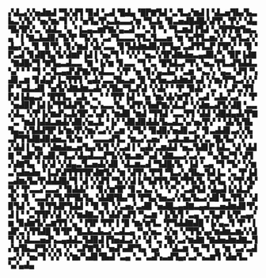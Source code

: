 ▞▟▃▞▞▅▟▆▟▝▜▞▟▜▝▉▟▝▃▟▝█▟▄▝█▛▇▜▟▝▃▜▃▞▆▟▐▝▟▃▅▜▙▞▙▃▙▃▚▜▞▝▅▞▆▞▜▝▞▝▅▜▄▜▚▃▙▃▃▞▆▝▜▃▙▝▉▃▅▟█▟█▞▟▜▚▝▛▞▝▟▄▜▙▜▛▞▃▝▟▟▃▝▄▝▐▃▄▃▆▛▇▞▄▃▟▝▝▃▜▝▚▝▜▃▆▟▐▜▟▝▄▜▛▛▇▜▅▃▄▝▐▝▇▃▙▟▉▞▜▞▛▝▜▞▄▝▃▞▜▃▃▃▜▜▃▜▃▃▅▝▆▝▅▜▜▃▆▞▞▝▅▜▃▞▞▟▄▞▃▝▊▝▊▜▚▝▊▞▆▟▝▟▞▃▃▝▊▜▟▟▆▟▉▞▛▜▄▞▃▟▜▜▃▛▐▜▛▞▝▝▉▝▛▃▟▝▊▟█▜▄▜▞▟▆▛▐▟▐▝▅▞▜▝▝▞▞▝▅▃▚▜▛▟▇▟▅▃▄▟▉▞▚▝▉▛▐▟▇▝▇▟█▞▜▝▇▜▄▃▟▃▃▝▇▝▐▞▆▝▊▃▃▝▜▝▃▝█▜▟▃▞▜▚▝▅▃▜▜▃▟▜▟▟▃▚▞▝▝▝▜▝▃▜▃▄▟▚▛▇▞▛▟▃▃▝▞▛▝▅▝▊▞▄▃▙▞▝▃▆▝▚▃▚▝▄▃▝▟▜▝▚▟▊▃▆▝▊▟▄▛▐▃▜▜▜▝▄▟▞▃▃▜▙▃▅▝█▝▅▜▅▃▟▟▆▟▚▟▝▞▆▞▛▜▃▞▞▞▛▝▚▟▃▟▊▝▅▜▞▟▇▟▆▃▟▞▚▜▙▞▜▃▛▟▝▞▟▞▝▝▛▝▉▟▞▝▃▝▝▃▛▃▜▜▛▟▐▟▄▃▞▝█▜▜▃▝▃▙▝▃▝▝▝▛▛▐▟▝▝▅▝▆▞▟▞▆▜▚▝▃▟▝▃▙▞▃▞▝▝▛▝▅▟▉▛▐▟▐▞▜▜▟▟▜▞▚▃▚▃▃▜▄▝▟▜▚▜▅▛▇▞▟▃▛▝▞▟▆▃▟▜▞▟█▝▃▃▞▟▃▝▞▛▐▞▆▟▚▃▙▜▛▃▚▟▚▝▆▟▉▝▆▟▝▜▜▟▝▃▃▜▜▝▟▟▝▟█▟▄▟▞▛▇▝▃▝▆▟▐▟▟▃▆▟▞▟▉▞▅▃▙▝▐▞▝▟▉▟▉▟▟▞▙▃▟▃▚▞▅▞▛▞▝▝▟▞▙▜▙▜▄▃▚▜▟▟▜▛▐▞▆▞▛▞▆▞▃▞▞▃▆▝▞▜▞▝▉▟▉▞▅▟▊▃▞▝▊▃▟▟▊▃▞▞▙▃▛▜▜▟█▟▉▟▅▃▜▞▆▝▝▃▃▃▟▜▃▝▆▃▞▃▅▞▝▃▟▃▆▃▛▞▃▝█▞▙▞▝▞▝▞▟▟▐▝▅▞▝▟▆▟▅▃▅▜▄▞▙▜▝▞▃▟▐▝▄▟▞▃▆▟▟▝▅▃▜▟▊▛▐▟▃▝▟▝▟▟▇▝▚▟▛▟▚▟▊▞▜▃▞▟▄▟▃▃▛▜▞▞▆▃▆▞▚▟▝▟▇▃▃▞▃▞▃▝▚▞▙▞▜▝▟▜▞▟▇▜▄▝▐▞▟▝▞▟▄▃▜▃▅▟▞▟▊▝▟▃▆▃▟▝▜▟█▞▙▝▐▟▝▃▄▝▜▝▜▞▝▞▆▃▚▟▅▟▅▝▐▃▛▟▜▜▜▜▛▟▇▜▞▝▆▝▟▜▚▝▛▜▝▜▃▞▄▜▙▃▜▟▐▃▝▃▝▛▐▟▃▟▆▞▙▞▛▟▟▟█▞▜▝▟▝▞▟▜▝▜▞▞▟▐▞▜▟▜▜▞▜▞▜▜▞▙▝▅▜▄▝▞▜▚▜▞▜▞▝▛▃▃▞▃▃▞▝▉▟▟▞▝▝▊▞▆▜▛▝▊▃▚▃▚▝▝▞▚▝▃▟▜▟▝▟▄▟▐▞▟▃▛▜▞▝▊▝▃▃▛▞▜▞▛▜▙▜▄▝▟▟█▜▙▞▜▝▛▜▄▜▅▃▞▞▙▞▙▃▞▟▊▜▃▜▜▞▝▟▉▜▟▝▃▝▊▜▜▟▛▜▟▟▝▝▉▝▊▝▞▃▅▞▃▟▉▝▅▟█▃▄▟▇▃▄▟▃▃▅▟▆▟▊▜▚▟▐▝▝▃▜▜▛▞▟▝▞▞▆▟▇▃▜▝▟▟▚▟▜▝▚▃▆▝▐▞▙▜▝▃▄▝▃▜▄▛▐▞▛▃▄▞▆▝▉▟▆▜▞▃▆▜▜▝▄▝▐▜▛▝▛▛▐▝█▝▆▞▆▜▃▝▛▜▟▟▇▟█▝▐▞▄▃▜▝▛▝▐▟▛▃▚▜▜▟█▝▊▜▛▝█▃▙▃▙▃▞▃▟▃▄▝▚▞▅▃▝▞▅▝▞▜▜▞▄▞▆▟▆▃▆▞▞▟▜▝▞▟▃▃▅▟▚▃▄▟▟▃▜▟▉▟▐▜▅▟▃▞▞▝▟▝▃▝█▞▃▞▆▟▇▝▇▟▅▟▆▟▇▃▜▞▅▜▙▃▛▜▞▞▄▝▞▝▃▛▇▜▞▝▅▟▚▟▛▜▄▝▄▞▝▝▟▃▆▝▅▝▜▝▄▝▆▝▃▞▃▟▃▞▞▝▅▞▜▝▞▞▝▞▆▞▚▟▊▜▙▟▝▃▄▝▃▝▃▟▚▃▟▜▄▞▃▞▚▃▆▜▝▟▅▜▃▝▚▞▄▟▄
